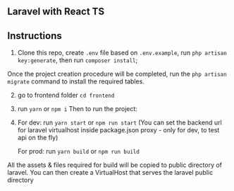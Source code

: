 ## Laravel with React TS

## Instructions

1. Clone this repo, create `.env` file based on `.env.example`, run `php artisan key:generate`, then run `composer install`;

Once the project creation procedure will be completed, run the `php artisan migrate` command to install the required tables.

2. go to frontend folder `cd frontend`
4. run `yarn` or `npm i`
   Then to run the project:
5. For dev: run `yarn start` or `npm run start` (You can set the backend url for laravel virtualhost inside package.json proxy - only for dev, to test api on the fly)

    For prod: run `yarn build` or `npm run build`

All the assets & files required for build will be copied to public directory of laravel. You can then create a VirtualHost that serves the laravel public directory
